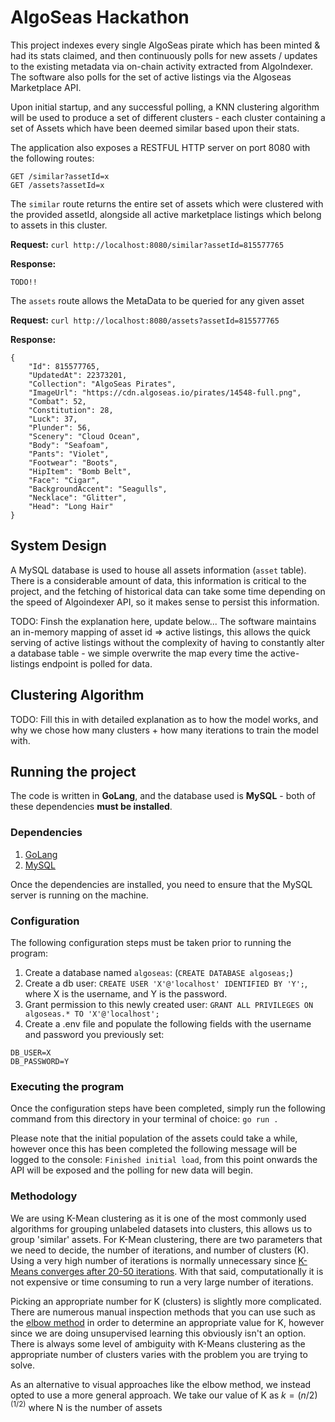 # AlgoSeas Hackathon

This project indexes every single AlgoSeas pirate which has been minted & had its stats claimed, and then continuously polls for new assets / updates to the existing metadata via on-chain activity extracted from AlgoIndexer. The software also polls for the set of active listings via the Algoseas Marketplace API.

Upon initial startup, and any successful polling, a KNN clustering algorithm will be used to produce a set of different clusters - each cluster containing a set of Assets which have been deemed similar based upon their stats.

The application also exposes a RESTFUL HTTP server on port 8080 with the following routes:

```
GET /similar?assetId=x
GET /assets?assetId=x
```

The `similar` route returns the entire set of assets which were clustered with the provided assetId, alongside all active marketplace listings which belong to assets in this cluster.

**Request:**
`curl http://localhost:8080/similar?assetId=815577765`

**Response:**

```
TODO!!
```

The `assets` route allows the MetaData to be queried for any given asset

**Request:**
`curl http://localhost:8080/assets?assetId=815577765`

**Response:**

```
{
    "Id": 815577765,
    "UpdatedAt": 22373201,
    "Collection": "AlgoSeas Pirates",
    "ImageUrl": "https://cdn.algoseas.io/pirates/14548-full.png",
    "Combat": 52,
    "Constitution": 28,
    "Luck": 37,
    "Plunder": 56,
    "Scenery": "Cloud Ocean",
    "Body": "Seafoam",
    "Pants": "Violet",
    "Footwear": "Boots",
    "HipItem": "Bomb Belt",
    "Face": "Cigar",
    "BackgroundAccent": "Seagulls",
    "Necklace": "Glitter",
    "Head": "Long Hair"
}
```

## System Design

A MySQL database is used to house all assets information (`asset` table). There is a considerable amount of data, this information is critical to the project, and the fetching of historical data can take some time depending on the speed of Algoindexer API, so it makes sense to persist this information.

TODO: Finsh the explanation here, update below...
The software maintains an in-memory mapping of asset id => active listings, this allows the quick serving of active listings without the complexity of having to constantly alter a database table - we simple overwrite the map every time the active-listings endpoint is polled for data.

## Clustering Algorithm

TODO: Fill this in with detailed explanation as to how the model works, and why we chose how many clusters + how many iterations to train the model with.

## Running the project

The code is written in **GoLang**, and the database used is **MySQL** - both of these dependencies **must be installed**.

### Dependencies

1. [GoLang](https://go.dev/dl/)
2. [MySQL](https://www.mysql.com/downloads/)

Once the dependencies are installed, you need to ensure that the MySQL server is running on the machine.

### Configuration

The following configuration steps must be taken prior to running the program:

1. Create a database named `algoseas`: (`CREATE DATABASE algoseas;`)
2. Create a db user: `CREATE USER 'X'@'localhost' IDENTIFIED BY 'Y';`, where X is the username, and Y is the password.
3. Grant permission to this newly created user: `GRANT ALL PRIVILEGES ON algoseas.* TO 'X'@'localhost';`
4. Create a .env file and populate the following fields with the username and password you previously set:

```
DB_USER=X
DB_PASSWORD=Y
```

### Executing the program

Once the configuration steps have been completed, simply run the following command from this directory in your terminal of choice:
`go run .`

Please note that the initial population of the assets could take a while, however once this has been completed the following message will be logged to the console: `Finished initial load`, from this point onwards the API will be exposed and the polling for new data will begin.

### Methodology

We are using K-Mean clustering as it is one of the most commonly used algorithms for grouping unlabeled datasets into clusters, this allows us to group 'similar' assets. For K-Mean clustering, there are two parameters that we need to decide, the number of iterations, and number of clusters (K). Using a very high number of iterations is normally unnecessary since [K-Means converges after 20-50 iterations](https://static.googleusercontent.com/media/research.google.com/vi//pubs/archive/42853.pdf). With that said, computationally it is not expensive or time consuming to run a very large number of iterations.

Picking an appropriate number for K (clusters) is slightly more complicated. There are numerous manual inspection methods that you can use such as the [elbow method](https://www.geeksforgeeks.org/elbow-method-for-optimal-value-of-k-in-kmeans/) in order to determine an appropriate value for K, however since we are doing unsupervised learning this obviously isn't an option. There is always some level of ambiguity with K-Means clustering as the appropriate number of clusters varies with the problem you are trying to solve.

As an alternative to visual approaches like the elbow method, we instead opted to use a more general approach. We take our value of K as $k=(n/2)^(1/2)$ where N is the number of assets
